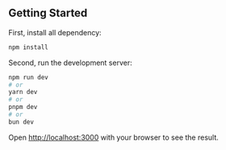 ## Getting Started


First, install all dependency:
```bash
npm install
```

Second, run the development server:
```bash
npm run dev
# or
yarn dev
# or
pnpm dev
# or
bun dev
```

Open [http://localhost:3000](http://localhost:5173) with your browser to see the result.
